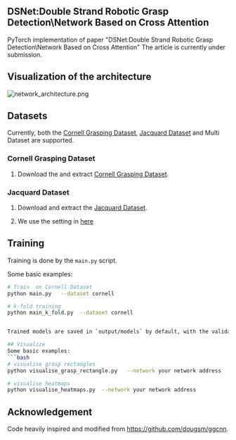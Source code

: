 ## DSNet:Double Strand Robotic Grasp Detection\\Network Based on Cross Attention

PyTorch implementation of paper "DSNet:Double Strand Robotic Grasp Detection\\Network Based on Cross Attention"
The article is currently under submission.

## Visualization of the architecture
![network_architecture.png](img%2Fnetwork_architecture.png)
<br>

## Datasets

Currently, both the [Cornell Grasping Dataset](http://pr.cs.cornell.edu/grasping/rect_data/data.php),
[Jacquard Dataset](https://jacquard.liris.cnrs.fr/) and Multi Dataset are supported.

### Cornell Grasping Dataset
1. Download the and extract [Cornell Grasping Dataset](http://pr.cs.cornell.edu/grasping/rect_data/data.php). 

### Jacquard Dataset

1. Download and extract the [Jacquard Dataset](https://jacquard.liris.cnrs.fr/).


2.  We use the setting in [here](https://github.com/ryanreadbooks/Modified-GGCNN) 


## Training

Training is done by the `main.py` script.  

Some basic examples:

```bash
# Train  on Cornell Dataset
python main.py   --dataset cornell

# k-fold training
python main_k_fold.py  --dataset cornell 


Trained models are saved in `output/models` by default, with the validation score appended.

## Visualize
Some basic examples:
```bash
# visualise grasp rectangles
python visualise_grasp_rectangle.py   --network your network address

# visualise heatmaps
python visualise_heatmaps.py  --network your network address

```

## Acknowledgement
Code heavily inspired and modified from https://github.com/dougsm/ggcnn.
